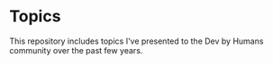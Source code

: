 # Topics

This repository includes topics I've presented to the Dev by Humans community over the past few years.
